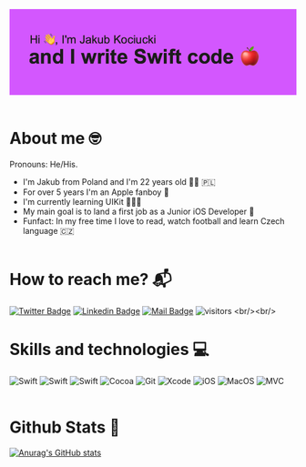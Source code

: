 ![I am a Junior iOS Developer](header.png)
<br/><br/>


# About me 🤓

Pronouns: He/His.
-  I'm Jakub from Poland and I'm 22 years old 👦🏻  🇵🇱
-  For over 5 years I'm an Apple fanboy 🍎
-  I'm currently learning UIKit 👨🏻‍💻
-  My main goal is to land a first job as a Junior iOS Developer 💼
-  Funfact: In my free time I love to read, watch football and learn Czech language 🇨🇿
<br/><br/>

# How to reach me? 📬

[![Twitter Badge](https://img.shields.io/badge/-@KubaKociucki-1ca0f1?style=flat&labelColor=1ca0f1&logo=twitter&logoColor=white&link=https://twitter.com/KubaKociucki)](https://twitter.com/KubaKociucki)  [![Linkedin Badge](https://img.shields.io/badge/-JakubKociucki-0e76a8?style=flat&labelColor=0e76a8&logo=linkedin&logoColor=white)](https://www.linkedin.com/in/jakub-kociucki/)  [![Mail Badge](https://img.shields.io/badge/-jakubkociucki.dev-c0392b?style=flat&labelColor=c0392b&logo=gmail&logoColor=white)](mailto:jakubkociucki.dev@gmail.com)
![visitors](https://visitor-badge.glitch.me/badge?page_id=[page.id](https://github.com/KociucKy))
<br/><br/>

# Skills and technologies 💻

![Swift](https://img.shields.io/badge/-Swift-orange?style=for-the-badge&labelColor=black&logo=swift)
![Swift](https://img.shields.io/badge/-UIKit-orange?style=for-the-badge&labelColor=black&logo=swift)
![Swift](https://img.shields.io/badge/-SwiftUI-orange?style=for-the-badge&labelColor=black&logo=swift)
![Cocoa](https://img.shields.io/badge/-CocoaPods-orange?style=for-the-badge&labelColor=black&logo=cocoapods)
![Git](https://img.shields.io/badge/-Git-orange?style=for-the-badge&labelColor=black&logo=git)
![Xcode](https://img.shields.io/badge/-Xcode-blue?style=for-the-badge&labelColor=black&logo=xcode)
![iOS](https://img.shields.io/badge/-iOS-blue?style=for-the-badge&labelColor=black&label=os)
![MacOS](https://img.shields.io/badge/-MacOS-blue?style=for-the-badge&labelColor=black&label=os)
![MVC](https://img.shields.io/badge/-MVC-purple?style=for-the-badge&labelColor=black&label=Pattern)
<br/><br/>

# Github Stats 💯

[![Anurag's GitHub stats](https://github-readme-stats.vercel.app/api?username=KociucKy&count_private=true&hide=stars,issues,contribs&show_icons=true&theme=tokyonight)](https://github.com/anuraghazra/github-readme-stats)
<br/><br/>

